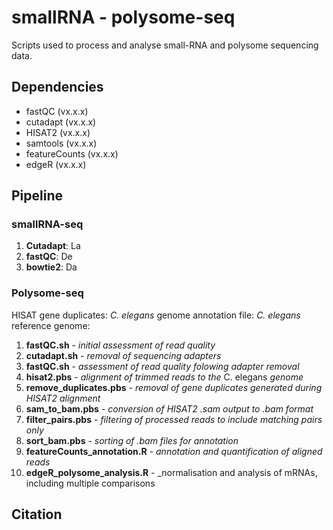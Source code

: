 # smallRNA - polysome-seq
Scripts used to process and analyse small-RNA and polysome sequencing data.

## Dependencies
* fastQC (vx.x.x)
* cutadapt (vx.x.x)
* HISAT2 (vx.x.x)
* samtools (vx.x.x)
* featureCounts (vx.x.x)
* edgeR (vx.x.x)
 

## Pipeline
### smallRNA-seq
1. **Cutadapt**: La
2. **fastQC**: De
3. **bowtie2**: Da

### Polysome-seq

HISAT gene duplicates:
_C. elegans_ genome annotation file:
_C. elegans_ reference genome:


1. **fastQC.sh** - _initial assessment of read quality_
2. **cutadapt.sh** - _removal of sequencing adapters_
3. **fastQC.sh** - _assessment of read quality folowing adapter removal_
4. **hisat2.pbs** - _alignment of trimmed reads to the_ C. elegans _genome_
5.  **remove_duplicates.pbs** - _removal of gene duplicates generated during HISAT2 alignment_
6. **sam_to_bam.pbs** - _conversion of HISAT2 .sam output to .bam format_
7.  **filter_pairs.pbs** - _filtering of processed reads to include matching pairs only_
8.  **sort_bam.pbs** - _sorting of .bam files for annotation_
9.  **featureCounts_annotation.R** - _annotation and quantification of aligned reads_
10. **edgeR_polysome_analysis.R** - _normalisation and analysis of mRNAs, including multiple comparisons 



## Citation
